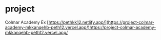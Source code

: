 # project
Colmar Academy
Ex [https://pethkk12.netlify.app/](https://project-colmar-academy-mkkanqehb-peth12.vercel.app/)https://project-colmar-academy-mkkanqehb-peth12.vercel.app/
